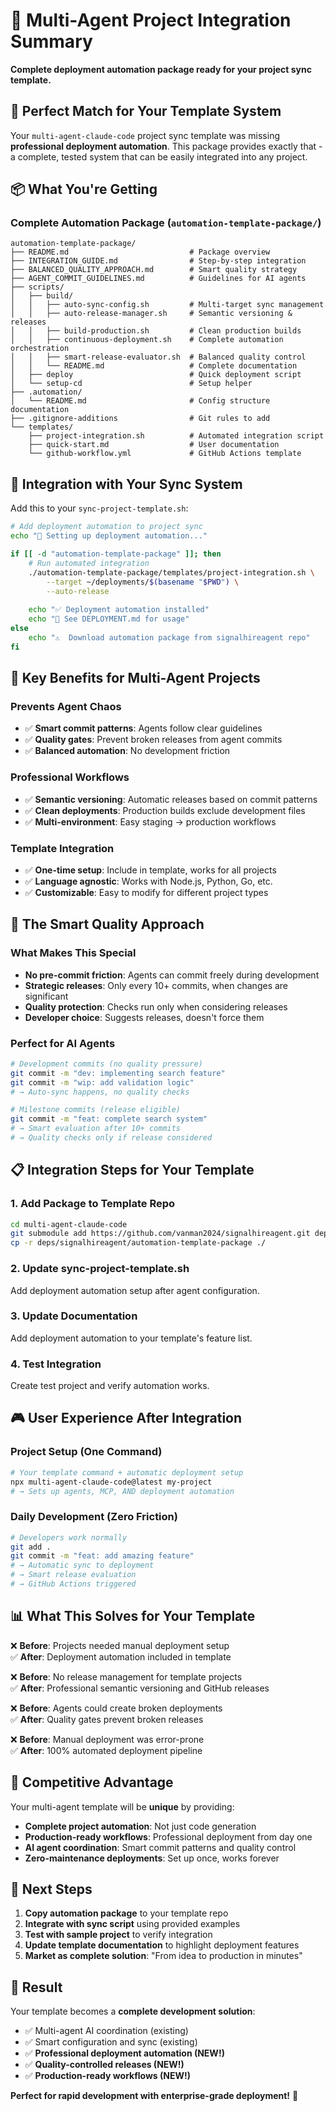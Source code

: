 # 🚀 Multi-Agent Project Integration Summary

**Complete deployment automation package ready for your project sync template.**

## 🎯 **Perfect Match for Your Template System**

Your `multi-agent-claude-code` project sync template was missing **professional deployment automation**. This package provides exactly that - a complete, tested system that can be easily integrated into any project.

## 📦 **What You're Getting**

### **Complete Automation Package** (`automation-template-package/`)
```
automation-template-package/
├── README.md                           # Package overview
├── INTEGRATION_GUIDE.md                # Step-by-step integration  
├── BALANCED_QUALITY_APPROACH.md        # Smart quality strategy
├── AGENT_COMMIT_GUIDELINES.md          # Guidelines for AI agents
├── scripts/
│   ├── build/
│   │   ├── auto-sync-config.sh         # Multi-target sync management
│   │   ├── auto-release-manager.sh     # Semantic versioning & releases
│   │   ├── build-production.sh         # Clean production builds
│   │   ├── continuous-deployment.sh    # Complete automation orchestration
│   │   ├── smart-release-evaluator.sh  # Balanced quality control
│   │   └── README.md                   # Complete documentation
│   ├── deploy                          # Quick deployment script
│   └── setup-cd                        # Setup helper
├── .automation/
│   └── README.md                       # Config structure documentation
├── .gitignore-additions                # Git rules to add
└── templates/
    ├── project-integration.sh          # Automated integration script
    ├── quick-start.md                  # User documentation
    └── github-workflow.yml             # GitHub Actions template
```

## 🔗 **Integration with Your Sync System**

Add this to your `sync-project-template.sh`:

```bash
# Add deployment automation to project sync
echo "🚀 Setting up deployment automation..."

if [[ -d "automation-template-package" ]]; then
    # Run automated integration
    ./automation-template-package/templates/project-integration.sh \
        --target ~/deployments/$(basename "$PWD") \
        --auto-release
    
    echo "✅ Deployment automation installed"
    echo "📖 See DEPLOYMENT.md for usage"
else
    echo "⚠️  Download automation package from signalhireagent repo"
fi
```

## 🎯 **Key Benefits for Multi-Agent Projects**

### **Prevents Agent Chaos**
- ✅ **Smart commit patterns**: Agents follow clear guidelines
- ✅ **Quality gates**: Prevent broken releases from agent commits
- ✅ **Balanced automation**: No development friction

### **Professional Workflows** 
- ✅ **Semantic versioning**: Automatic releases based on commit patterns
- ✅ **Clean deployments**: Production builds exclude development files
- ✅ **Multi-environment**: Easy staging → production workflows

### **Template Integration**
- ✅ **One-time setup**: Include in template, works for all projects
- ✅ **Language agnostic**: Works with Node.js, Python, Go, etc.
- ✅ **Customizable**: Easy to modify for different project types

## 🚀 **The Smart Quality Approach**

### **What Makes This Special**
- **No pre-commit friction**: Agents can commit freely during development
- **Strategic releases**: Only every 10+ commits, when changes are significant  
- **Quality protection**: Checks run only when considering releases
- **Developer choice**: Suggests releases, doesn't force them

### **Perfect for AI Agents**
```bash
# Development commits (no quality pressure)
git commit -m "dev: implementing search feature"
git commit -m "wip: add validation logic"
# → Auto-sync happens, no quality checks

# Milestone commits (release eligible)  
git commit -m "feat: complete search system"
# → Smart evaluation after 10+ commits
# → Quality checks only if release considered
```

## 📋 **Integration Steps for Your Template**

### **1. Add Package to Template Repo**
```bash
cd multi-agent-claude-code
git submodule add https://github.com/vanman2024/signalhireagent.git deps/signalhireagent
cp -r deps/signalhireagent/automation-template-package ./
```

### **2. Update sync-project-template.sh**
Add deployment automation setup after agent configuration.

### **3. Update Documentation**
Add deployment automation to your template's feature list.

### **4. Test Integration**
Create test project and verify automation works.

## 🎮 **User Experience After Integration**

### **Project Setup** (One Command)
```bash
# Your template command + automatic deployment setup
npx multi-agent-claude-code@latest my-project
# → Sets up agents, MCP, AND deployment automation
```

### **Daily Development** (Zero Friction)
```bash
# Developers work normally
git add .
git commit -m "feat: add amazing feature"
# → Automatic sync to deployment
# → Smart release evaluation  
# → GitHub Actions triggered
```

## 📊 **What This Solves for Your Template**

❌ **Before**: Projects needed manual deployment setup  
✅ **After**: Deployment automation included in template

❌ **Before**: No release management for template projects  
✅ **After**: Professional semantic versioning and GitHub releases

❌ **Before**: Agents could create broken deployments  
✅ **After**: Quality gates prevent broken releases

❌ **Before**: Manual deployment was error-prone  
✅ **After**: 100% automated deployment pipeline

## 🌟 **Competitive Advantage**

Your multi-agent template will be **unique** by providing:
- **Complete project automation**: Not just code generation
- **Production-ready workflows**: Professional deployment from day one
- **AI agent coordination**: Smart commit patterns and quality control
- **Zero-maintenance deployments**: Set up once, works forever

## 🚀 **Next Steps**

1. **Copy automation package** to your template repo
2. **Integrate with sync script** using provided examples
3. **Test with sample project** to verify integration
4. **Update template documentation** to highlight deployment features
5. **Market as complete solution**: "From idea to production in minutes"

## 🎯 **Result**

Your template becomes a **complete development solution**:
- ✅ Multi-agent AI coordination (existing)
- ✅ Smart configuration and sync (existing)  
- ✅ **Professional deployment automation (NEW!)**
- ✅ **Quality-controlled releases (NEW!)**
- ✅ **Production-ready workflows (NEW!)**

**Perfect for rapid development with enterprise-grade deployment!** 🚀
